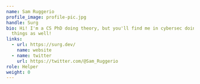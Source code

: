 ```yaml
---
name: Sam Ruggerio
profile_image: profile-pic.jpg
handle: Surg
bio: Hi! I'm a CS PhD doing theory, but you'll find me in cybersec doing neat
  things as well!
links:
  - url: https://surg.dev/
    name: website
  - name: twitter
    url: https://twitter.com/@Sam_Ruggerio
role: Helper
weight: 0
---
```

